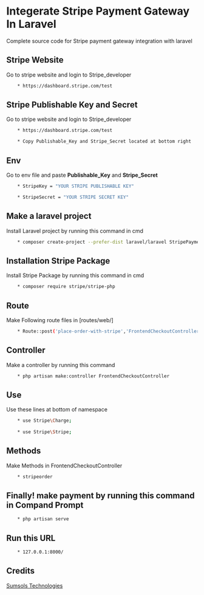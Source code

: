 
# Integerate Stripe Payment Gateway In Laravel

Complete source code for Stripe payment gateway integration with laravel

## Stripe Website

Go to stripe website and login to Stripe_developer

```bash
    * https://dashboard.stripe.com/test 
```


## Stripe Publishable Key and Secret

Go to stripe website and login to Stripe_developer

```bash
    * https://dashboard.stripe.com/test 

    * Copy Publishable_Key and Stripe_Secret located at bottom right
```

## Env

Go to env file and paste **Publishable_Key** and **Stripe_Secret**

```bash
    * StripeKey = "YOUR STRIPE PUBLISHABLE KEY"

    * StripeSecret = "YOUR STRIPE SECRET KEY"

```


## Make a laravel project

Install Laravel project by running this command in cmd

```bash
    * composer create-project --prefer-dist laravel/laravel StripePayment 
```

## Installation Stripe Package

Install Stripe Package by running this command in cmd

```bash
    * composer require stripe/stripe-php 
```

## Route

Make Following route files in [routes/web/]

```bash
    * Route::post('place-order-with-stripe','FrontendCheckoutController@stripeorder');
```

## Controller

Make a controller by running this command

```bash
    * php artisan make:controller FrontendCheckoutController
```

## Use

Use these lines at bottom of namespace

```bash
    * use Stripe\Charge;
    
    * use Stripe\Stripe;
```


## Methods

Make Methods in FrontendCheckoutController

```bash
    * stripeorder
```

## Finally! make payment by running this command in Compand Prompt 

```bash
    * php artisan serve
```

## Run this URL 

```bash
    * 127.0.0.1:8000/
```


## Credits
[Sumsols Technologies](https://sumsols.com/)
